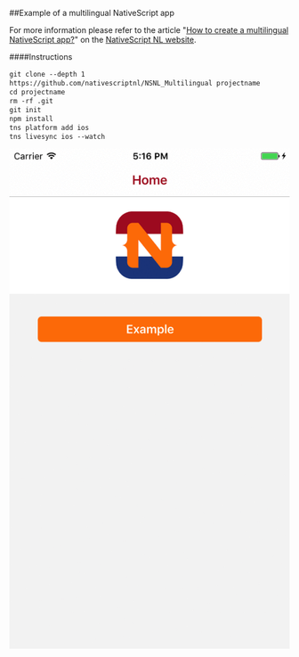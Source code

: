 ##Example of a multilingual NativeScript app

For more information please refer to the article "[How to create a multilingual NativeScript app?](https://nativescript.nl/tips/how-to-create-a-multilingual-nativescript-app/)" on the [NativeScript NL website](https://nativescript.nl).

####Instructions

```
git clone --depth 1 https://github.com/nativescriptnl/NSNL_Multilingual projectname
cd projectname
rm -rf .git
git init
npm install
tns platform add ios
tns livesync ios --watch
```

![screenshots](img/nsnl_multilingual.gif)
